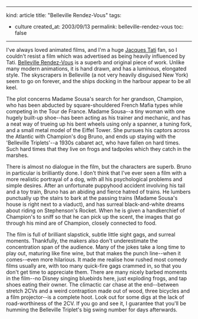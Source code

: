 -----
kind: article
title: "Belleville Rendez-Vous"
tags:
- culture
created_at: 2003/09/13
permalink: belleville-rendez-vous
toc: false
-----

<p>I've always loved animated films, and I'm a huge <a href="http://www.frenchculture.org/cinema/festival/tati/">Jacques Tati</a> fan, so I couldn't resist a film which was advertised as being heavily influenced by Tati. <a href="http://film.guardian.co.uk/News_Story/Critic_Review/Guardian_review/0,4267,1030893,00.html">Belleville Rendez-Vous</a> is a superb and original piece of work. Unlike many modern animations, it is hand drawn, and has a luminous, elongated style. The skyscrapers in Belleville (a not very heavily disguised New York) seem to go on forever, and the ships docking in the harbour appear to be all keel.</p>

<p>The plot concerns Madame Sousa's search for her grandson, Champion, who has been abducted by square-shouldered French Mafia types while competing in the Tour de France. Madame Sousa--a tiny woman with one hugely built-up shoe--has been acting as his trainer and mechanic, and has a neat way of trueing up his bent wheels using only a spanner, a tuning fork, and a small metal model of the Eiffel Tower. She pursues his captors across the Atlantic with Champion's dog Bruno, and ends up staying with the 'Belleville Triplets'--a 1930s cabaret act, who have fallen on hard times. Such hard times that they live on frogs and tadpoles which they catch in the marshes.</p>

<p>There is almost no dialogue in the film, but the characters are superb. Bruno in particular is brilliantly done. I don't think that I've ever seen a film with a more realistic portrayal of a dog, with all his psychological problems and simple desires. After an unfortunate puppyhood accident involving his tail and a toy train, Bruno has an abiding and fierce hatred of trains. He lumbers punctually up the stairs to bark at the passing trains (Madame Sousa's house is right next to a viaduct), and has surreal black-and-white dreams about riding on Stephenson's Rocket. When he is given a handkerchief of Champion's to sniff so that he can pick up the scent, the images that go through his mind are of Champion, closely connected to food.</p>

<p>The film is full of brilliant slapstick, subtle little sight gags, and surreal moments. Thankfully, the makers also don't underestimate the concentration span of the audience. Many of the jokes take a long time to play out, maturing like fine wine, but that makes the punch line--when it comes--even more hilarious. It made me realise how rushed most comedy films usually are, with too many quick-fire gags crammed in, so that you don't get time to appreciate them. There are many nicely barbed moments in the film--no Disney singing bluebirds here, just exploding frogs, and tap shoes eating their owner. The climactic car chase at the end--between stretch 2CVs and a weird contraption made out of wood, three bicycles and a film projector--is a complete hoot. Look out for some digs at the lack of road-worthiness of the 2CV. If you go and see it, I guarantee that you'll be humming the Belleville Triplet's big swing number for days afterwards.</p>
